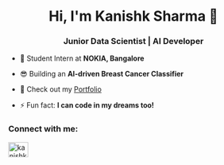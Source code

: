 <h1 align="center">Hi, I'm Kanishk Sharma 👋</h1>
<h3 align="center">Junior Data Scientist | AI Developer</h3>

- 🌱 Student Intern at **NOKIA, Bangalore**
- 😎 Building an **AI-driven Breast Cancer Classifier**
- 🚀 Check out my [Portfolio](https://kanishksh4rma.github.io/)

- ⚡ Fun fact: **I can code in my dreams too!**

<h3 align="left">Connect with me:</h3>
<p align="left">
<a href="https://linkedin.com/in/kanishksh4rma" target="blank"><img align="center" src="https://cdn.jsdelivr.net/npm/simple-icons@3.0.1/icons/linkedin.svg" alt="kanishksh4rma" height="30" width="40" /></a>
</p>
